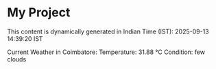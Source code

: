 # My Project

This content is dynamically generated in Indian Time (IST): 2025-09-13 14:39:20 IST


Current Weather in Coimbatore:
Temperature: 31.88 °C
Condition: few clouds
